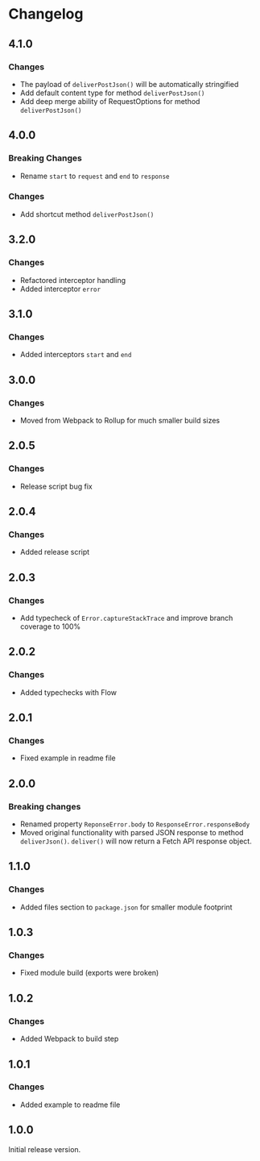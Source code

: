# Changelog

## 4.1.0

### Changes

- The payload of `deliverPostJson()` will be automatically stringified
- Add default content type for method `deliverPostJson()`
- Add deep merge ability of RequestOptions for method `deliverPostJson()`

## 4.0.0

### Breaking Changes

- Rename `start` to `request` and `end` to `response`

### Changes

- Add shortcut method `deliverPostJson()`

## 3.2.0

### Changes

- Refactored interceptor handling
- Added interceptor `error`

## 3.1.0

### Changes

- Added interceptors `start` and `end`

## 3.0.0

### Changes

- Moved from Webpack to Rollup for much smaller build sizes

## 2.0.5

### Changes

- Release script bug fix

## 2.0.4

### Changes

- Added release script

## 2.0.3

### Changes

- Add typecheck of `Error.captureStackTrace` and improve branch coverage to 100%

## 2.0.2

### Changes

- Added typechecks with Flow

## 2.0.1

### Changes

- Fixed example in readme file

## 2.0.0

### Breaking changes

- Renamed property `ReponseError.body` to `ResponseError.responseBody`
- Moved original functionality with parsed JSON response to method `deliverJson()`. `deliver()` will now return a Fetch API response object.

## 1.1.0

### Changes

- Added files section to `package.json` for smaller module footprint

## 1.0.3

### Changes

- Fixed module build (exports were broken)

## 1.0.2

### Changes

- Added Webpack to build step

## 1.0.1

### Changes

- Added example to readme file

## 1.0.0

Initial release version.
